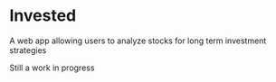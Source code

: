 # Invested
A web app allowing users to analyze stocks for long term investment strategies

Still a work in progress
